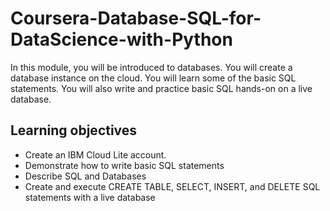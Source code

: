 # Coursera-Database-SQL-for-DataScience-with-Python
In this module, you will be introduced to databases. You will create a database instance on the cloud. You will learn some of the basic SQL statements. You will also write and practice basic SQL hands-on on a live database.

## Learning objectives
- Create an IBM Cloud Lite account.
- Demonstrate how to write basic SQL statements
- Describe SQL and Databases
- Create and execute CREATE TABLE, SELECT, INSERT, and DELETE SQL statements with a live database
